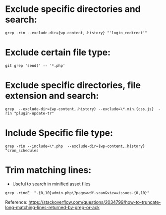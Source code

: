 # Exclude specific directories and search:
`grep -rin --exclude-dir={wp-content,.history} "'login_redirect'"`
  
# Exclude certain file type:
`git grep 'send(' -- '*.php'`
  
# Exclude specific directories, file extension and search:
`grep  --exclude-dir={wp-content,.history} --exclude=\*.min.{css,js}  -rin "plugin-update-tr"`
  
# Include Specific file type:
`grep -rin --include=\*.php  --exclude-dir={wp-content,.history} "cron_schedules`

# Trim matching lines:
- Useful to search in minified asset files

`grep -rinoE  ".{0,10}admin.php\?page=wdf-scan&view=issues.{0,10}"`

Reference: https://stackoverflow.com/questions/2034799/how-to-truncate-long-matching-lines-returned-by-grep-or-ack
